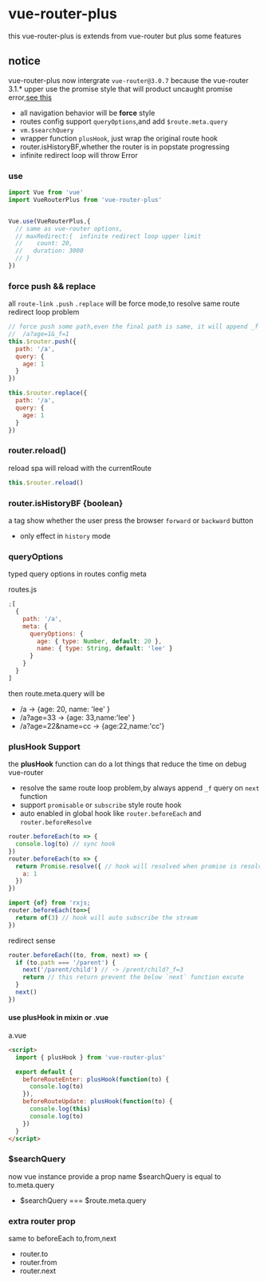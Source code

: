 # vue-router-plus

this vue-router-plus is extends from vue-router but plus some features

## notice

vue-router-plus now intergrate `vue-router@3.0.7` because the vue-router 3.1.\* upper use the promise style that will product uncaught promise error,[see this](https://github.com/vuejs/vue-router/issues/2881#issuecomment-520554378)

- all navigation behavior will be **force** style
- routes config support `queryOptions`,and add `$route.meta.query`
- `vm.$searchQuery`
- wrapper function `plusHook`, just wrap the original route hook
- router.isHistoryBF,whether the router is in popstate progressing
- infinite redirect loop will throw Error

### use

```js
import Vue from 'vue'
import VueRouterPlus from 'vue-router-plus'


Vue.use(VueRouterPlus,{
  // same as vue-router options,
  // maxRedirect:{  infinite redirect loop upper limit
  //    count: 20,
  //   duration: 3000
  // }
})


```

### force push && replace

all `route-link` `.push` `.replace` will be force mode,to resolve same route redirect loop problem

```js
// force push some path,even the final path is same, it will append _f query
//  /a?age=1&_f=1
this.$router.push({
  path: '/a',
  query: {
    age: 1
  }
})
```

```js
this.$router.replace({
  path: '/a',
  query: {
    age: 1
  }
})
```

### router.reload()

reload spa will reload with the currentRoute

```js
this.$router.reload()
```

### router.isHistoryBF {boolean}

a tag show whether the user press the browser `forward` or `backward` button

- only effect in `history` mode

### queryOptions

typed query options in routes config meta

routes.js

```js
;[
  {
    path: '/a',
    meta: {
      queryOptions: {
        age: { type: Number, default: 20 },
        name: { type: String, default: 'lee' }
      }
    }
  }
]
```

then route.meta.query will be

- /a -> {age: 20, name: 'lee' }
- /a?age=33 -> {age: 33,name:'lee' }
- /a?age=22&name=cc -> {age:22,name:'cc'}

### plusHook Support

the **plusHook** function can do a lot things that reduce the time on debug vue-router

- resolve the same route loop problem,by always append `_f` query on `next` function
- support `promisable` or `subscribe` style route hook
- auto enabled in global hook like `router.beforeEach` and `router.beforeResolve`

```js
router.beforeEach(to => {
  console.log(to) // sync hook
})
router.beforeEach(to => {
  return Promise.resolve({ // hook will resolved when promise is resolved
    a: 1
  })
})

import {of} from 'rxjs;
router.beforeEach(to=>{
  return of(3) // hook will auto subscribe the stream
})
```

redirect sense

```js
router.beforeEach((to, from, next) => {
  if (to.path === '/parent') {
    next('/parent/child') // -> /prent/child?_f=3
    return // this return prevent the below `next` function excute
  }
  next()
})
```

#### use plusHook in mixin or .vue

a.vue

```html
<script>
  import { plusHook } from 'vue-router-plus'

  export default {
    beforeRouteEnter: plusHook(function(to) {
      console.log(to)
    }),
    beforeRouteUpdate: plusHook(function(to) {
      console.log(this)
      console.log(to)
    })
  }
</script>
```

### \$searchQuery

now vue instance provide a prop name \$searchQuery is equal to to.meta.query

- $searchQuery === $route.meta.query

### extra router prop

same to beforeEach to,from,next

- router.to
- router.from
- router.next
